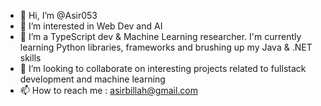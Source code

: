 - 👋 Hi, I’m @Asir053
- 👀 I’m interested in Web Dev and AI
- 🌱 I’m a TypeScript dev & Machine Learning researcher. I'm currently learning Python libraries, frameworks and brushing up my Java & .NET skills
- 💞️ I’m looking to collaborate on interesting projects related to fullstack development and machine learning
- 📫 How to reach me : asirbillah@gmail.com

<!---
Asir053/Asir053 is a ✨ special ✨ repository because its `README.md` (this file) appears on your GitHub profile.
You can click the Preview link to take a look at your changes.
--->
